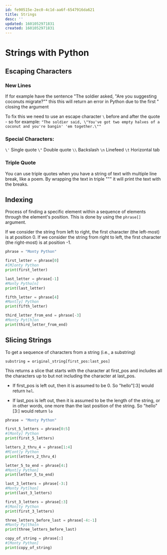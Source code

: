 ```yaml
---
id: fe90515e-2ec0-4c1d-aa6f-6547916da621
title: Strings
desc: ''
updated: 1601052971831
created: 1601052971831
---
```

# Strings with Python

## Escaping Characters

### New Lines

If for example have the sentence "The soldier asked, "Are you suggesting coconuts migrate?"" this this will return an error in Python due to the first " closing the argument

To fix this we need to use an escape character `\` before and after the quote - so for example:
`"The soldier said, \"You've got two empty halves of a coconut and you're bangin' 'em together.\""`

### Special Characters:

`\'`	Single quote
`\"`	Double quote
`\\`	Backslash
`\n`	Linefeed
`\t`	Horizontal tab

### Triple Quote

You can use triple quotes when you have a string of text with multiple line break, like a poem. By wrapping the text in triple """ it will print the text with the breaks.

## Indexing

Process of finding a specific element within a sequence of elements through the element's position. This is done by using the `phrase[]` argument.

If we consider the string from left to right, the first character (the left-most) is at position 0. If we consider the string from right to left, the first character (the right-most) is at position -1. 

```python
phrase = "Monty Python"

first_letter = phrase[0]
#[M]onty Python
print(first_letter)

last_letter = phrase[-1]
#Monty Pytho[n]
print(last_letter)

fifth_letter = phrase[4]
#Mont[y] Python
print(fifth_letter)

third_letter_from_end = phrase[-3]
#Monty Pyt[h]on
print(third_letter_from_end)
```

## Slicing Strings

To get a sequence of characters from a string (i.e., a substring)

`substring = original_string[first_pos:last_pos]`

This returns a slice that starts with the character at first_pos and includes all the characters up to but not including the character at last_pos.

- If first_pos is left out, then it is assumed to be 0. So "hello"[:3] would return `hel`.

- If last_pos is left out, then it is assumed to be the length of the string, or in other words, one more than the last position of the string. So "hello"[3:] would return `lo`

```python
phrase = "Monty Python"

first_5_letters = phrase[0:5]
#[Monty] Python
print(first_5_letters)

letters_2_thru_4 = phrase[1:4]
#M[ont]y Python
print(letters_2_thru_4)

letter_5_to_end = phrase[4:]
#Mont[y Python]
print(letter_5_to_end)

last_3_letters = phrase[-3:]
#Monty Pyt[hon]
print(last_3_letters)

first_3_letters = phrase[:3]
#[Mon]ty Python
print(first_3_letters)

three_letters_before_last = phrase[-4:-1]
#Monty Py[tho]n
print(three_letters_before_last)

copy_of_string = phrase[:]
#[Monty Python]
print(copy_of_string)
```




